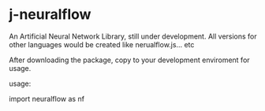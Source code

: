 # j-neuralflow
An Artificial Neural Network Library, still under development. All versions for other languages would be created like nerualflow.js... etc

After downloading the package, copy to your development enviroment for usage.

usage:

import neuralflow as nf
